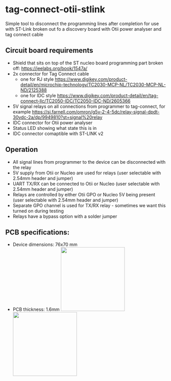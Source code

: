 # tag-connect-otii-stlink
Simple tool to disconnect the programming lines after completion for use with ST-Link broken out fo a discovery board with Otii power analyser and tag connect cable

## Circuit board requirements
 * Shield that sits on top of the ST nucleo board programming part broken off: https://jeelabs.org/book/1547a/
 * 2x connector for Tag Connect cable
   * one for RJ style https://www.digikey.com/product-detail/en/microchip-technology/TC2030-MCP-NL/TC2030-MCP-NL-ND/2125388
   * one for IDC style https://www.digikey.com/product-detail/en/tag-connect-llc/TC2050-IDC/TC2050-IDC-ND/2605366
 * 5V signal relays on all connections from programmer to tag-connect, for example https://si.farnell.com/omron/g5v-2-4-5dc/relay-signal-dpdt-30vdc-2a/dp/9949810?st=signal%20relay
 * IDC connector for Otii power analyser
 * Status LED showing what state this is in
 * IDC connector comaptible with ST-LINK v2
 
## Operation
 * All signal lines from programmer to the device can be disconnected with the relay
 * 5V supply from Otii or Nucleo are used for relays (user selectable with 2.54mm header and jumper)
 * UART TX/RX can be connected to Otii or Nucleo (user selectable with 2.54mm header and jumper)
 * Relays are controlled by either Otii GPO or Nucleo 5V being present (user selectable with 2.54mm header and jumper)
 * Separate GPO channel is used for TX/RX relay - sometimes we want this turned on during testing
 * Relays have a bypass option with a solder jumper

## PCB specifications:
 * Device dimensions: 76x70 mm  
 * PCB thickness: 1.6mm
<img src="https://github.com/sakalaka8/tag-connect-otii-stlink/blob/master/4_DOC/pcb_top.png" height="200">	<img src="https://github.com/sakalaka8/tag-connect-otii-stlink/blob/master/4_DOC/pcb_angle.png" height="200">
